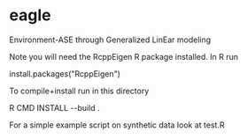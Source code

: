 eagle
====

Environment-ASE through Generalized LinEar modeling

Note you will need the RcppEigen R package installed. In R run

install.packages("RcppEigen")

To compile+install run in this directory

R CMD INSTALL --build .

For a simple example script on synthetic data look at 
test.R